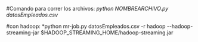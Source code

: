 #Comando para correr los archivos:
*python NOMBREARCHIVO.py datosEmpleados.csv* 

#con hadoop:
*python mr-job.py datosEmpleados.csv -r hadoop  --hadoop-streaming-jar $HADOOP_STREAMING_HOME/hadoop-streaming.jar
